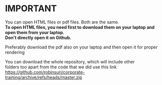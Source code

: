 <h1> IMPORTANT </h1>

You can open HTML files or pdf files. Both are the same. <br>
<b>To open HTML files, you need first to download them on your laptop and
open them from your laptop. <br>Don't directly open it on Github.</b>

Preferably download the pdf also on your laptop and then open it
for proper rendering <br>

You can download the whole repository, which will include other 
<br>
folders too apart from the code that we did use this link <br>
https://github.com/robinsuri/corporate-training/archive/refs/heads/master.zip
